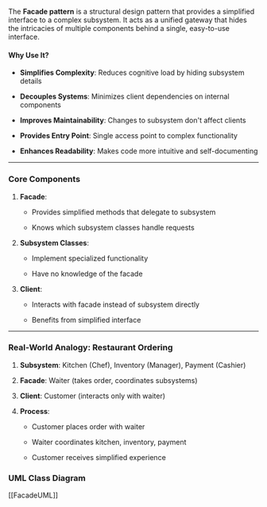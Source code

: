 The **Facade pattern** is a structural design pattern that provides a simplified interface to a complex subsystem. It acts as a unified gateway that hides the intricacies of multiple components behind a single, easy-to-use interface.

#### Why Use It?

- **Simplifies Complexity**: Reduces cognitive load by hiding subsystem details
    
- **Decouples Systems**: Minimizes client dependencies on internal components
    
- **Improves Maintainability**: Changes to subsystem don't affect clients
    
- **Provides Entry Point**: Single access point to complex functionality
    
- **Enhances Readability**: Makes code more intuitive and self-documenting
    

---

### Core Components

1. **Facade**:
    
    - Provides simplified methods that delegate to subsystem
        
    - Knows which subsystem classes handle requests
        
2. **Subsystem Classes**:
    
    - Implement specialized functionality
        
    - Have no knowledge of the facade
        
3. **Client**:
    
    - Interacts with facade instead of subsystem directly
        
    - Benefits from simplified interface
        

---

### Real-World Analogy: Restaurant Ordering

1. **Subsystem**: Kitchen (Chef), Inventory (Manager), Payment (Cashier)
    
2. **Facade**: Waiter (takes order, coordinates subsystems)
    
3. **Client**: Customer (interacts only with waiter)
    
4. **Process**:
    
    - Customer places order with waiter
        
    - Waiter coordinates kitchen, inventory, payment
        
    - Customer receives simplified experience


### UML Class Diagram
[[FacadeUML]]